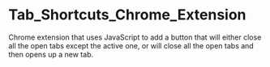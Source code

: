 # Tab_Shortcuts_Chrome_Extension
Chrome extension that uses JavaScript to add a button that will either close all the open tabs except the active one, or will close all the open tabs and then opens up a new tab.
